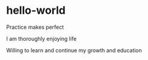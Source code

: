 # hello-world
Practice makes perfect

I am thoroughly enjoying life

Willing to learn and continue my growth and education
